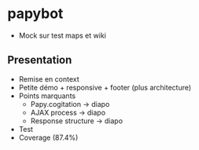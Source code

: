 # papybot

- Mock sur test maps et wiki

## Presentation

- Remise en context
- Petite démo + responsive + footer (plus architecture)
- Points marquants
  - Papy.cogitation -> diapo
  - AJAX process -> diapo
  - Response structure -> diapo
- Test
- Coverage (87.4%)
